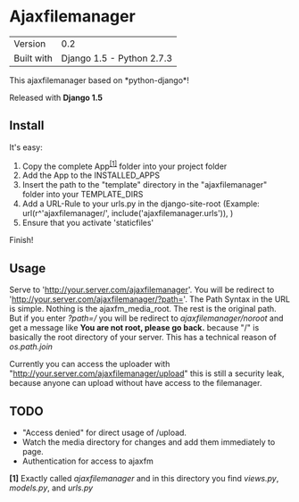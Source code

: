 # Ajaxfilemanager

<table>
<tbody>
<tr>
<td>Version</td><td>0.2</td>
</tr>
<tr>
<td>Built with</td><td>Django 1.5 - Python 2.7.3</td>
</tr>
</table>
This ajaxfilemanager based on *python-django*!

Released with **Django 1.5**

## Install

It's easy:

1. Copy the complete App<sup><a href="#1">[1]</a></sup> folder into your project folder
2. Add the App to the INSTALLED_APPS
3. Insert the path to the "template" directory in the "ajaxfilemanager" folder into your TEMPLATE_DIRS
4. Add a URL-Rule to your urls.py in the django-site-root (Example: url(r^'ajaxfilemanager/', include('ajaxfilemanager.urls')), )
5. Ensure that you activate 'staticfiles'
 
Finish!

## Usage

Serve to 'http://your.server.com/ajaxfilemanager'. You will be 
redirect to 'http://your.server.com/ajaxfilemanager/?path='.
The Path Syntax in the URL is simple. Nothing is the ajaxfm_media_root. 
The rest is the original path. But if you enter *?path=/* you will be 
redirect to *ajaxfilemanager/noroot* and get a message like **You are 
not root, please go back.** because "/" is basically the root directory
of your server. This has a technical reason of *os.path.join*

Currently you can access the uploader 
with "http://your.server.com/ajaxfilemanager/upload" this is still a
security leak, because anyone can upload without have access to the
filemanager. 

## TODO


* "Access denied" for direct usage of /upload.
* Watch the media directory for changes and add them immediately to page.
* Authentication for access to ajaxfm   
   
**<a name="1">[1]</a>** Exactly called *ajaxfilemanager* and in this directory you find *views.py*, *models.py*, and *urls.py*

